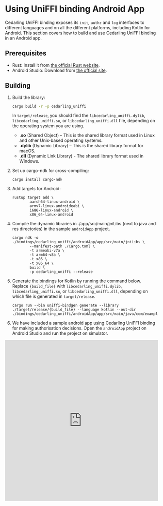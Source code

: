 
# Using UniFFI binding Android App

Cedarling UniFFI binding exposes its `init`, `authz` and `log` interfaces to different languages and on all the different platforms, including Kotlin for Android. This section covers how to build and use Cedarling UniFFI binding in an Android app.

## Prerequisites

- Rust: Install it from [the official Rust website](https://www.rust-lang.org/tools/install).
- Android Studio: Download from [the official site](https://developer.android.com/studio).

## Building

1. Build the library:
    ```bash
    cargo build -r -p cedarling_uniffi
    ```
   In `target/release`, you should find the `libcedarling_uniffi.dylib`, `libcedarling_uniffi.so`, or `libcedarling_uniffi.dll` file, depending on the operating system you are using.

   - **.so** (Shared Object) – This is the shared library format used in Linux and other Unix-based operating systems.
   - **.dylib** (Dynamic Library) – This is the shared library format for macOS.
   - **.dll** (Dynamic Link Library) - The shared library format used in Windows.

2. Set up cargo-ndk for cross-compiling:
    ```
    cargo install cargo-ndk
    ```

3. Add targets for Android:
    ```
    rustup target add \
            aarch64-linux-android \
            armv7-linux-androideabi \
            i686-linux-android \
            x86_64-linux-android
    ```

4. Compile the dynamic libraries in ./app/src/main/jniLibs (next to java and res directories) in the sample `androidApp` project.
    ```
    cargo ndk -o ./bindings/cedarling_uniffi/androidApp/app/src/main/jniLibs \
            --manifest-path ./Cargo.toml \
            -t armeabi-v7a \
            -t arm64-v8a \
            -t x86 \
            -t x86_64 \
            build \
            -p cedarling_uniffi --release
    ```

5. Generate the bindings for Kotlin by running the command below. Replace `{build_file}` with `libcedarling_uniffi.dylib`, `libcedarling_uniffi.so`, or `libcedarling_uniffi.dll`, depending on which file is generated in `target/release`.
    ```
    cargo run --bin uniffi-bindgen generate --library ./target/release/{build_file} --language kotlin --out-dir ./bindings/cedarling_uniffi/androidApp/app/src/main/java/com/example/androidapp/cedarling/uniffi
    ```

6. We have included a sample android app using Cedarling UniFFI binding for making authorisation decisions. Open the `androidApp` project on Android Studio and run the project on simulator.

<div style="position: relative; padding-bottom: 104.75728155339806%; height: 0;"><iframe src="https://www.loom.com/embed/463de78bd3174f2ca7d2b2f2fb2915cd?sid=01bd3481-857f-4981-9414-e81852fa3079" frameborder="0" webkitallowfullscreen mozallowfullscreen allowfullscreen style="position: absolute; top: 0; left: 0; width: 100%; height: 100%;"></iframe></div>
